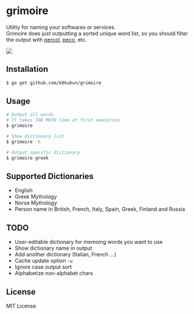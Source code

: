 # grimoire

Utility for naming your softwares or services.  
Grimoire does just outputting a sorted unique word list, so you should filter the output with
[percol](https://github.com/mooz/percol), [peco](https://github.com/peco/peco), etc.

![](https://gist.github.com/k0kubun/626746935c742894786e/raw/d18056bead3a799e0987ded8502548adbe29fde5/ttt.gif)

## Installation

```bash
$ go get github.com/k0kubun/grimoire
```

## Usage

```bash
# Output all words
# It takes TOO MUCH time at first execution
$ grimoire

# Show dictionary list
$ grimoire -h

# Output specific dictionary
$ grimoire greek
```

## Supported Dictionaries

- English
- Greek Mythology
- Norse Mythology
- Person name in British, French, Italy, Spain, Greek, Finland and Russia

## TODO
- User-editable dictionary for memoing words you want to use
- Show dictionary name in output
- Add another dictionary (Italian, French ...)
- Cache update option `-u`
- Ignore case output sort
- Alphabetize non-alphabet chars

## License

MIT License
